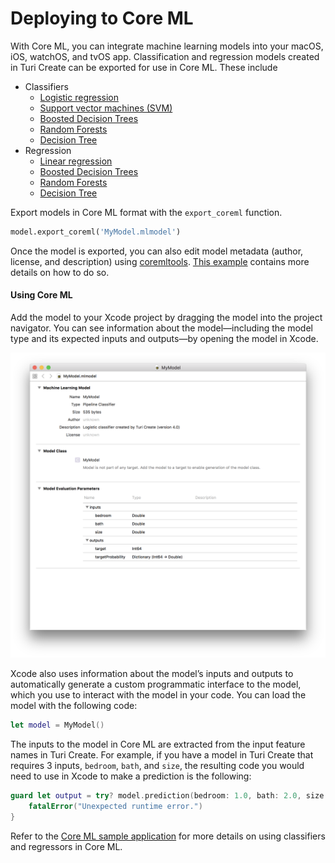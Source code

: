 # Deploying to Core ML

With Core ML, you can integrate machine learning models into your macOS,
iOS, watchOS, and tvOS app. Classification and regression models created
in Turi Create can be exported for use in Core ML. These include

* Classifiers
  * [Logistic regression](../supervised-learning/logistic-regression.md)
  * [Support vector machines (SVM) ](../supervised-learning/svm.md)
  * [Boosted Decision Trees](../supervised-learning/boosted_trees_classifier.md)
  * [Random Forests](../supervised-learning/random_forest_classifier.md)
  * [Decision Tree](../supervised-learning/decision_tree_classifier.md)
* Regression
  * [Linear regression](../supervised-learning/linear-regression.md)
  * [Boosted Decision Trees](../supervised-learning/boosted_trees_regression.md)
  * [Random Forests](../supervised-learning/boosted_trees_regression.md)
  * [Decision Tree](../supervised-learning/boosted_trees_regression.md)


Export models in Core ML format with the
`export_coreml` function.

```python
model.export_coreml('MyModel.mlmodel')
```
Once the model is exported, you can also edit model metadata (author,
license, and description) using
[coremltools](https://github.com/apple/coremltools). [This
example](https://apple.github.io/coremltools/generated/coremltools.models.MLModel.html#coremltools.models.MLModel)
contains more details on how to do so.

#### Using Core ML

Add the model to your Xcode project by dragging the model into the
project navigator.  You can see information about the model—including
the model type and its expected inputs and outputs—by opening the model
in Xcode.

![Sample model in Xcode](images/sample_mlmodel_screenshot.png)

Xcode also uses information about the model’s inputs and outputs to
automatically generate a custom programmatic interface to the model,
which you use to interact with the model in your code. You can load the
model with the following code:

```swift
let model = MyModel()
```

The inputs to the model in Core ML are extracted from the input feature
names in Turi Create.  For example, if you have a model in Turi Create
that requires 3 inputs, `bedroom`, `bath`, and `size`, the
resulting code you would need to use in Xcode to make a prediction is
the following:

```swift
guard let output = try? model.prediction(bedroom: 1.0, bath: 2.0, size: 1200) else {
    fatalError("Unexpected runtime error.")
}
```

Refer to the [Core ML sample
application](https://developer.apple.com/documentation/coreml/integrating_a_core_ml_model_into_your_app)
for more details on using classifiers and regressors in Core ML.
